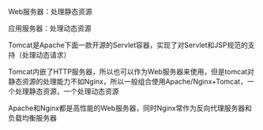 Web服务器：处理静态资源

应用服务器：处理动态资源



Tomcat是Apache下面一款开源的Servlet容器，实现了对Servlet和JSP规范的支持（处理动态请求）

Tomcat内嵌了HTTP服务器，所以也可以作为Web服务器来使用，但是tomcat对静态资源的处理能力不如Nginx，所以一般组合使用Apache/Nginx+Tomcat，一个处理静态资源，一个处理动态资源

Apache和Nginx都是高性能的Web服务器，同时Nginx常作为反向代理服务器和负载均衡服务器